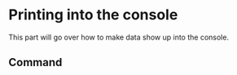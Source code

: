 # Printing into the console
This part will go over how to make data show up into the console.

## Command